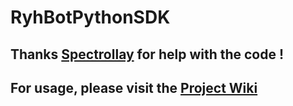 # RyhBotPythonSDK

## Thanks [Spectrollay](https://github.com/spectrollay) for help with the code !

## For usage, please visit the [Project Wiki](https://github.com/runoneall/RyhBotPythonSDK/wiki)